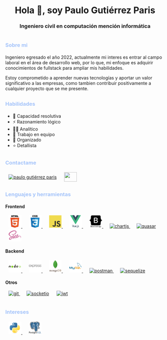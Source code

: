 <h1 align="center">Hola 👋, soy Paulo Gutiérrez Paris</h1>
<h3 class="sub-title" align="center">Ingeniero civil en computación mención informática</h3>

<div class="sobremi">
<h3 align="left"><strong>Sobre mi</strong></h3>
<p>
    Ingeniero egresado el año 2022, 
    actualmente mi interes es entrar al campo laboral en el área de desarrollo web,
    por lo que, mi enfoque es adquirir conocimientos de fullstack para ampliar mis habilidades.
</p>
<p>
    Estoy comprometido a aprender nuevas tecnologías y aportar un valor significativo a las empresas, como tambien contribuir positivamente a cualquier proyecto que se me presente.
</p>
</div>


<div class="habilidades">
    <h3 align="left"><strong>Habilidades</strong></h3>
    <ul>
        <li>🌱 Capacidad resolutiva</li>
        <li>⚡ Razonamiento lógico</li>
        <li>👨‍💻 Analítico</li>
        <li>🤝 Trabajo en equipo</li>
        <li>📝 Organizado</li>
        <li>⭐ Detallista</li>
    </ul>
</div>


<div class="contacto">
    <h3 align="left"><strong>Contactame</strong></h3>
    <p align="left">
    <a href="https://linkedin.com/in/paulo gutiérrez paris" target="blank"><img align="center" src="https://raw.githubusercontent.com/rahuldkjain/github-profile-readme-generator/master/src/images/icons/Social/linked-in-alt.svg" alt="paulo gutiérrez paris" height="30" width="40" /></a>
    <a href="mailto:pparis.paulo@gmail.com" target="blank"> <img align="center" src="https://upload.wikimedia.org/wikipedia/commons/thumb/7/7e/Gmail_icon_%282020%29.svg/768px-Gmail_icon_%282020%29.svg.png?20221017173631" height="30" width="40" /> </a>
    </p>
</div>

<div class="herramientas">
    <h3 align="left"><strong>Lenguajes y herramientas</strong></h3>
    <div class="Front">
        <h4>Frontend</h4>    
        <p align="left"> 
        <a href="https://www.w3.org/html/" target="_blank" rel="noreferrer"> <img src="https://raw.githubusercontent.com/devicons/devicon/master/icons/html5/html5-original-wordmark.svg" alt="html5" width="40" height="40"/> </a> 
        <a href="https://www.w3schools.com/css/" target="_blank" rel="noreferrer"> <img src="https://raw.githubusercontent.com/devicons/devicon/master/icons/css3/css3-original-wordmark.svg" alt="css3" width="40" height="40"/> </a> 
        <a href="https://developer.mozilla.org/en-US/docs/Web/JavaScript" target="_blank" rel="noreferrer"> <img src="https://raw.githubusercontent.com/devicons/devicon/master/icons/javascript/javascript-original.svg" alt="javascript" width="40" height="40"/> </a>
        <a href="https://vuejs.org/" target="_blank" rel="noreferrer"> <img src="https://raw.githubusercontent.com/devicons/devicon/master/icons/vuejs/vuejs-original-wordmark.svg" alt="vuejs" width="40" height="40"/> </a>  
        <a href="https://getbootstrap.com" target="_blank" rel="noreferrer"> <img src="https://raw.githubusercontent.com/devicons/devicon/master/icons/bootstrap/bootstrap-plain-wordmark.svg" alt="bootstrap" width="40" height="40"/> </a> 
        <a href="https://www.chartjs.org" target="_blank" rel="noreferrer"> <img src="https://www.chartjs.org/media/logo-title.svg" alt="chartjs" width="40" height="40"/> </a> 
        <a href="https://quasar.dev/" target="_blank" rel="noreferrer"> <img src="https://cdn.quasar.dev/logo/svg/quasar-logo.svg" alt="quasar" width="40" height="40"/> </a> 
        <a href="https://sass-lang.com" target="_blank" rel="noreferrer"> <img src="https://raw.githubusercontent.com/devicons/devicon/master/icons/sass/sass-original.svg" alt="sass" width="40" height="40"/> </a> 
        </p>
    </div>
    <div class="Back">
        <h4>Backend</h4>    
        <p align="left"> 
        <a href="https://nodejs.org" target="_blank" rel="noreferrer"> <img src="https://raw.githubusercontent.com/devicons/devicon/master/icons/nodejs/nodejs-original-wordmark.svg" alt="nodejs" width="40" height="40"/> </a> 
        <a href="https://expressjs.com" target="_blank" rel="noreferrer"> <img src="https://raw.githubusercontent.com/devicons/devicon/master/icons/express/express-original-wordmark.svg" alt="express" width="40" height="40"/> </a> 
        <a href="https://www.mongodb.com/" target="_blank" rel="noreferrer"> <img src="https://raw.githubusercontent.com/devicons/devicon/master/icons/mongodb/mongodb-original-wordmark.svg" alt="mongodb" width="40" height="40"/> </a> 
        <a href="https://www.mysql.com/" target="_blank" rel="noreferrer"> <img src="https://raw.githubusercontent.com/devicons/devicon/master/icons/mysql/mysql-original-wordmark.svg" alt="mysql" width="40" height="40"/> </a> 
        <a href="https://postman.com" target="_blank" rel="noreferrer"> <img src="https://www.vectorlogo.zone/logos/getpostman/getpostman-icon.svg" alt="postman" width="40" height="40"/> </a> 
        <a href="https://sequelize.org/" target="_blank" rel="noreferrer"> <img src="https://sequelize.org/img/logo.svg" alt="sequelize" width="40" height="40" /></a>
        </p>
    </div>
    <div class="Otros">
        <h4>Otros</h4>    
        <p align="left"> 
        <a href="https://git-scm.com/" target="_blank" rel="noreferrer"> <img src="https://www.vectorlogo.zone/logos/git-scm/git-scm-icon.svg" alt="git" width="40" height="40"/> </a> 
        <a href="https://socket.io/" target="_blank" rel="noreferrer"> <img src="https://socket.io/images/logo.svg" alt="socketio" width="40" height="40" /></a>
        <a href="https://jwt.io/" target="_blank" rel="noreferrer"> <img src="https://jwt.io/img/pic_logo.svg" alt="jwt" width="40" height="40" /></a>
        </p>
    </div>
    <h3 align="left"><strong>Intereses</strong></h3>
     <a href="https://www.python.org" target="_blank" rel="noreferrer"> <img src="https://raw.githubusercontent.com/devicons/devicon/master/icons/python/python-original.svg" alt="python" width="40" height="40"/> </a>
     <a href="https://www.postgresql.org" target="_blank" rel="noreferrer"> <img src="https://raw.githubusercontent.com/devicons/devicon/master/icons/postgresql/postgresql-original-wordmark.svg" alt="postgresql" width="40" height="40"/> </a>
    
</div>

<style>
    a {
        padding: 10px
    }
    .sub-title {
        margin-bottom: 40px
    }
    .sobremi {
        margin-bottom: 30px
    }
    .sobremi h3 {
        margin-bottom: 20px
    }
    .habilidades {
        margin-bottom: 30px
    }
    .habilidades h3 {
        margin-bottom: 20px
    }
    .contacto {
        margin-bottom: 30px
    }
    .contacto h3 {
        margin-bottom: 20px
    }
    .herramientas {
        margin-bottom: 30px
    }
    .herramientas h3 {
        margin-bottom: 20px
    }
    .Otros {
        margin-bottom: 40px
    }

    strong {
        color: #a5c4fa
    }


</style>
